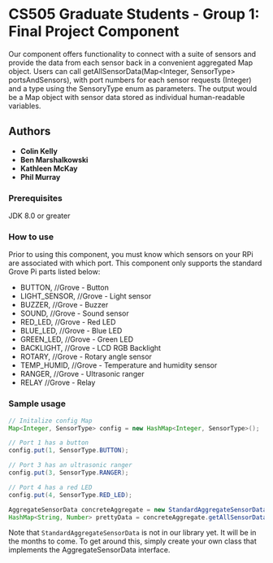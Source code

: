 # CS505 Graduate Students - Group 1: Final Project Component
Our component offers functionality to connect with a suite of sensors and provide the data from each sensor back in a convenient aggregated Map object.
Users can call getAllSensorData(Map<Integer, SensorType> portsAndSensors), with port numbers for each sensor requests (Integer) and a type using the SensoryType enum as parameters. The output would be a Map object with sensor data stored as individual human-readable variables.

## Authors
* **Colin Kelly**
* **Ben Marshalkowski**
* **Kathleen McKay**
* **Phil Murray**

### Prerequisites
JDK 8.0 or greater

### How to use
Prior to using this component, you must know which sensors on your RPi are associated with which port. This component only supports the standard Grove Pi parts listed below:

  * BUTTON, //Grove - Button
  * LIGHT_SENSOR, //Grove - Light sensor
  * BUZZER, //Grove - Buzzer
  * SOUND, //Grove - Sound sensor
  * RED_LED, //Grove - Red LED
  * BLUE_LED, //Grove - Blue LED
  * GREEN_LED, //Grove - Green LED
  * BACKLIGHT, //Grove - LCD RGB Backlight
  * ROTARY, //Grove - Rotary angle sensor
  * TEMP_HUMID, //Grove - Temperature and humidity sensor
  * RANGER, //Grove - Ultrasonic ranger
  * RELAY //Grove - Relay

### Sample usage
```java
// Initalize config Map
Map<Integer, SensorType> config = new HashMap<Integer, SensorType>();

// Port 1 has a button
config.put(1, SensorType.BUTTON);

// Port 3 has an ultrasonic ranger
config.put(3, SensorType.RANGER);

// Port 4 has a red LED
config.put(4, SensorType.RED_LED);

AggregateSensorData concreteAggregate = new StandardAggregateSensorData();
HashMap<String, Number> prettyData = concreteAggregate.getAllSensorData(config);
```
Note that `StandardAggregateSensorData` is not in our library yet. It will be in the months to come. To get around this, simply create your own class that implements the AggregateSensorData interface.
